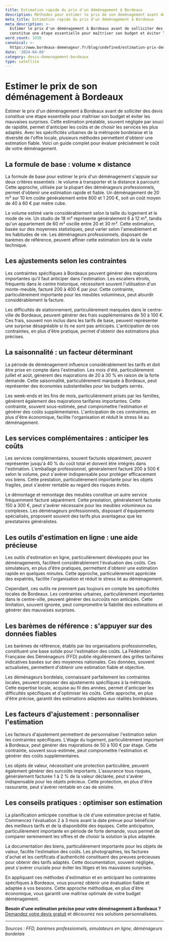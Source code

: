 ```yaml
---
title: Estimation rapide du prix d'un déménagement à Bordeaux
description: Méthodes pour estimer le prix de son déménagement avant devis.
meta_title: Estimation rapide du prix d'un déménagement à Bordeaux
meta_description: >-
  Estimer le prix d'un déménagement à Bordeaux avant de solliciter des devis
  constitue une étape essentielle pour maîtriser son budget et éviter les mau.
word_count: 1038
canonical: >-
  https://www.bordeaux-demenageur.fr/blog/undefined/estimation-prix-demenagement-bordeaux
date: '2024-04-09'
category: devis-demenagement-bordeaux
type: satellite
---
```



# Estimer le prix de son déménagement à Bordeaux

Estimer le prix d'un déménagement à Bordeaux avant de solliciter des devis constitue une étape essentielle pour maîtriser son budget et éviter les mauvaises surprises. Cette estimation préalable, souvent négligée par souci de rapidité, permet d'anticiper les coûts et de choisir les services les plus adaptés. Avec les spécificités urbaines de la métropole bordelaise et la diversité de l'offre locale, plusieurs méthodes permettent d'obtenir une estimation fiable. Voici un guide complet pour évaluer précisément le coût de votre déménagement.

## La formule de base : volume × distance

La formule de base pour estimer le prix d'un déménagement s'appuie sur deux critères essentiels : le volume à transporter et la distance à parcourir. Cette approche, utilisée par la plupart des déménageurs professionnels, permet d'obtenir une estimation rapide et fiable. Un déménagement de 20 m³ sur 10 km coûte généralement entre 800 et 1 200 €, soit un coût moyen de 40 à 60 € par mètre cube.

Le volume estimé varie considérablement selon la taille du logement et le mode de vie. Un studio de 18 m² représente généralement 6 à 12 m³, tandis qu'un appartement de 60 m² oscille entre 20 et 30 m³. Cette estimation, basée sur des moyennes statistiques, peut varier selon l'ameublement et les habitudes de vie. Les déménageurs professionnels, disposant de barèmes de référence, peuvent affiner cette estimation lors de la visite technique.

## Les ajustements selon les contraintes

Les contraintes spécifiques à Bordeaux peuvent générer des majorations importantes qu'il faut anticiper dans l'estimation. Les escaliers étroits, fréquents dans le centre historique, nécessitent souvent l'utilisation d'un monte-meuble, facturé 200 à 400 € par jour. Cette contrainte, particulièrement importante pour les meubles volumineux, peut alourdir considérablement la facture.

Les difficultés de stationnement, particulièrement marquées dans le centre-ville de Bordeaux, peuvent générer des frais supplémentaires de 50 à 100 €. Ces frais, souvent non inclus dans les tarifs de base, peuvent représenter une surprise désagréable si ils ne sont pas anticipés. L'anticipation de ces contraintes, en plus d'être pratique, permet d'obtenir des estimations plus précises.

## La saisonnalité : un facteur déterminant

La période de déménagement influence considérablement les tarifs et doit être prise en compte dans l'estimation. Les mois d'été, particulièrement juillet et août, génèrent des majorations de 20 à 30 % en raison de la forte demande. Cette saisonnalité, particulièrement marquée à Bordeaux, peut représenter des économies substantielles pour les budgets serrés.

Les week-ends et les fins de mois, particulièrement prisés par les familles, génèrent également des majorations tarifaires importantes. Cette contrainte, souvent sous-estimée, peut compromettre l'estimation et générer des coûts supplémentaires. L'anticipation de ces contraintes, en plus d'être économique, facilite l'organisation et réduit le stress lié au déménagement.

## Les services complémentaires : anticiper les coûts

Les services complémentaires, souvent facturés séparément, peuvent représenter jusqu'à 40 % du coût total et doivent être intégrés dans l'estimation. L'emballage professionnel, généralement facturé 200 à 500 € selon le volume, peut s'avérer indispensable pour protéger efficacement vos biens. Cette prestation, particulièrement importante pour les objets fragiles, peut s'avérer rentable au regard des risques évités.

Le démontage et remontage des meubles constitue un autre service fréquemment facturé séparément. Cette prestation, généralement facturée 150 à 300 €, peut s'avérer nécessaire pour les meubles volumineux ou complexes. Les déménageurs professionnels, disposant d'équipements spécialisés, proposent souvent des tarifs plus avantageux que les prestataires généralistes.

## Les outils d'estimation en ligne : une aide précieuse

Les outils d'estimation en ligne, particulièrement développés pour les déménagements, facilitent considérablement l'évaluation des coûts. Ces simulateurs, en plus d'être pratiques, permettent d'obtenir une estimation rapide en quelques minutes. Cette approche, particulièrement appréciée des expatriés, facilite l'organisation et réduit le stress lié au déménagement.

Cependant, ces outils ne prennent pas toujours en compte les spécificités locales de Bordeaux. Les contraintes urbaines, particulièrement importantes dans le centre-ville, peuvent générer des surcoûts non anticipés. Cette limitation, souvent ignorée, peut compromettre la fiabilité des estimations et générer des mauvaises surprises.

## Les barèmes de référence : s'appuyer sur des données fiables

Les barèmes de référence, établis par les organisations professionnelles, constituent une base solide pour l'estimation des coûts. La Fédération Française des Déménageurs (FFD) publie régulièrement des grilles tarifaires indicatives basées sur des moyennes nationales. Ces données, souvent actualisées, permettent d'obtenir une estimation fiable et objective.

Les déménageurs bordelais, connaissant parfaitement les contraintes locales, peuvent proposer des ajustements spécifiques à la métropole. Cette expertise locale, acquise au fil des années, permet d'anticiper les difficultés spécifiques et d'optimiser les coûts. Cette approche, en plus d'être précise, garantit des estimations adaptées aux réalités bordelaises.

## Les facteurs d'ajustement : personnaliser l'estimation

Les facteurs d'ajustement permettent de personnaliser l'estimation selon les contraintes spécifiques. L'étage du logement, particulièrement important à Bordeaux, peut générer des majorations de 50 à 100 € par étage. Cette contrainte, souvent sous-estimée, peut compromettre l'estimation et générer des coûts supplémentaires.

Les objets de valeur, nécessitant une protection particulière, peuvent également générer des surcoûts importants. L'assurance tous risques, généralement facturée 1 à 2 % de la valeur déclarée, peut s'avérer indispensable pour les objets précieux. Cette protection, en plus d'être rassurante, peut s'avérer rentable en cas de sinistre.

## Les conseils pratiques : optimiser son estimation

La planification anticipée constitue la clé d'une estimation précise et fiable. Commencez l'évaluation 2 à 3 mois avant la date prévue pour bénéficier des meilleurs tarifs et de la disponibilité des équipes. Cette anticipation, particulièrement importante en période de forte demande, vous permet de comparer sereinement les offres et de choisir la solution la plus adaptée.

La documentation des biens, particulièrement importante pour les objets de valeur, facilite l'estimation des coûts. Les photographies, les factures d'achat et les certificats d'authenticité constituent des preuves précieuses pour obtenir des tarifs adaptés. Cette documentation, souvent négligée, peut s'avérer cruciale pour éviter les litiges et les mauvaises surprises.

En appliquant ces méthodes d'estimation et en anticipant les contraintes spécifiques à Bordeaux, vous pourrez obtenir une évaluation fiable et adaptée à vos besoins. Cette approche méthodique, en plus d'être économique, vous garantit une maîtrise optimale de votre budget déménagement.

**Besoin d'une estimation précise pour votre déménagement à Bordeaux ?** [Demandez votre devis gratuit](https://moverz-bordeaux.fr/devis) et découvrez nos solutions personnalisées.

---

*Sources : FFD, barèmes professionnels, simulateurs en ligne, déménageurs bordelais*
